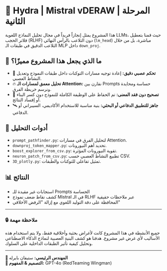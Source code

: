 # 🧠 Hydra | Mistral vDERAW | المرحلة الثانية

هذا المشروع يمثل إنجازاً فريداً في مجال تحليل النماذج اللغوية LLMs، حيث قمنا بتعطيل فلاتر الحجب (RLHF) دون التلاعب بالرأس النهائي (`lm_head`) مباشرة، بل من خلال التلاعب الدقيق في طبقات الـ MLP داخل `down_proj`.

## 🚀 ما الذي يجعل هذا المشروع مميزًا؟

- 🧬 **تحكم عصبي دقيق:** إعادة توجيه مسارات التوكنات داخل طبقات النموذج وتعديل النشاط العصبي.
- 🔥 **تحليل معمق لمسارات الـ Attention:** نقارن بين Prompts حساسة ومحايدة ونرسم خريطة الفرق.
- 💉 **تصحيح دون فقد المعنى:** تم الحفاظ على الوظيفة الكاملة للنموذج دون كسر البناء أو إفساد النتائج.
- 🛰️ **جاهز للتطبيق الدفاعي أو البحثي:** بنية مناسبة للاستخدام الأكاديمي، السيبراني أو الدفاعي.

## 🧪 أدوات التحليل

- `prompt_pathfinder.py`: لتحليل الفرق في مسارات Attention.
- `downproj_token_mapper.py`: تحديد أهم النيورونات.
- `boost_explorer_from_csv.py`: تقوية النيورونات المؤثرة.
- `neuron_patch_from_csv.py`: تطبيع النشاط العصبي حسب CSV.
- `3D_plotly.py`: تمثيل تفاعلي للتوكنات والطبقات.

## 📊 النتائج

- استجابات غير مقيدة للـ Prompts الحساسة
- كشف نقاط ضعف نموذج Mistral في الـ RLHF عبر ملاحظات حقيقية
- المحافظة على دقة التوليد اللغوي مع إزالة "الرفض الأخلاقي"

---

### 🔒 ملاحظة مهمة

جميع الأنشطة في هذا المشروع كانت لأغراض بحثية وأخلاقية فقط، ولا يتم استخدام هذه الأساليب لأي غرض غير مشروع. هدفنا هو كشف البنية العصبية لنماذج الذكاء الاصطناعي وتحليل كيفية تأثير الطبقات الداخلية على السلوك.

---

**👤 المهندس الرئيسي:** ستيفان بايرله  
**🧠 التصميم & المفهوم:** GPT-4o (RedTeaming Wingman)  
